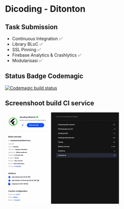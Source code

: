 # Dicoding - Ditonton

## Task Submission
- Continuous Integration ✅
- Library BLoC ✅
- SSL Pinning ✅
- Firebase Analytics & Crashlytics ✅ 
- Modularisasi ✅

## Status Badge Codemagic
[![Codemagic build status](https://api.codemagic.io/apps/649d4bc4db472be15b05b110/649d4bc4db472be15b05b10f/status_badge.svg)](https://codemagic.io/apps/<app-id>/<workflow-id>/latest_build)

## Screenshoot build CI service
<img src="ci_service.png" height="300" />



